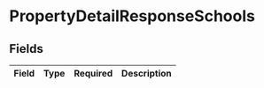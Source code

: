 # PropertyDetailResponseSchools


## Fields

| Field       | Type        | Required    | Description |
| ----------- | ----------- | ----------- | ----------- |